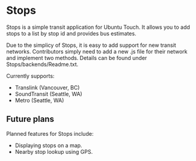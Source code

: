 # Stops
Stops is a simple transit application for Ubuntu Touch. It allows you to add stops to a list by stop id and provides bus estimates.

Due to the simplicy of Stops, it is easy to add support for new transit networks. Contributors simply need to add a new .js file for their network and implement two methods. Details can be found under Stops/backends/Readme.txt.

Currently supports: 
- Translink (Vancouver, BC)
- SoundTransit (Seattle, WA)
- Metro (Seattle, WA)

## Future plans
Planned features for Stops include:
- Displaying stops on a map.
- Nearby stop lookup using GPS.
